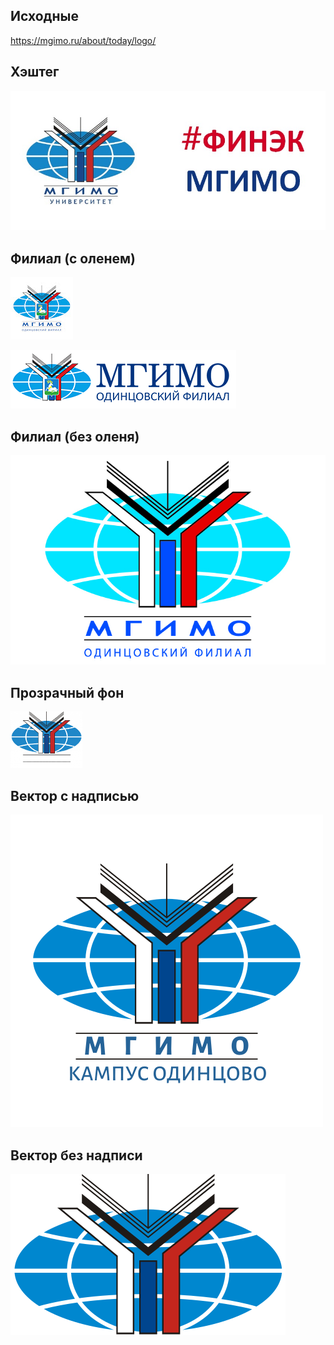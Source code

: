 ## Исходные

https://mgimo.ru/about/today/logo/

## Хэштег

![](img/front_dash.jpg)

## Филиал (с оленем)

![](img/unnamed.jpg)

![](img/with_text.png)

## Филиал (без оленя)

![](img/ver2.jpg)


## Прозрачный фон 

![](img/logo-blind.png)


## Вектор c надписью

![](img/logo.svg)

## Вектор без надписи

![](img/logo-blind.svg)

